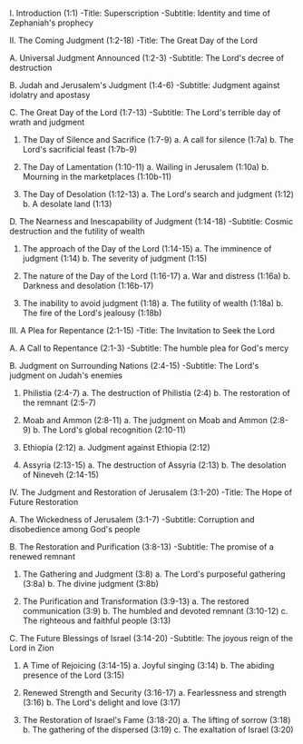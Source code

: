 I. Introduction (1:1)
-Title: Superscription
-Subtitle: Identity and time of Zephaniah's prophecy

II. The Coming Judgment (1:2-18)
-Title: The Great Day of the Lord

 A. Universal Judgment Announced (1:2-3)
  -Subtitle: The Lord's decree of destruction

 B. Judah and Jerusalem's Judgment (1:4-6)
  -Subtitle: Judgment against idolatry and apostasy

 C. The Great Day of the Lord (1:7-13)
  -Subtitle: The Lord's terrible day of wrath and judgment

  1. The Day of Silence and Sacrifice (1:7-9)
   a. A call for silence (1:7a)
   b. The Lord's sacrificial feast (1:7b-9)

  2. The Day of Lamentation (1:10-11)
   a. Wailing in Jerusalem (1:10a)
   b. Mourning in the marketplaces (1:10b-11)

  3. The Day of Desolation (1:12-13)
   a. The Lord's search and judgment (1:12)
   b. A desolate land (1:13)

 D. The Nearness and Inescapability of Judgment (1:14-18)
  -Subtitle: Cosmic destruction and the futility of wealth

  1. The approach of the Day of the Lord (1:14-15)
   a. The imminence of judgment (1:14)
   b. The severity of judgment (1:15)

  2. The nature of the Day of the Lord (1:16-17)
   a. War and distress (1:16a)
   b. Darkness and desolation (1:16b-17)

  3. The inability to avoid judgment (1:18)
   a. The futility of wealth (1:18a)
   b. The fire of the Lord's jealousy (1:18b)

III. A Plea for Repentance (2:1-15)
-Title: The Invitation to Seek the Lord

 A. A Call to Repentance (2:1-3)
  -Subtitle: The humble plea for God's mercy

 B. Judgment on Surrounding Nations (2:4-15)
  -Subtitle: The Lord's judgment on Judah's enemies

  1. Philistia (2:4-7)
   a. The destruction of Philistia (2:4)
   b. The restoration of the remnant (2:5-7)

  2. Moab and Ammon (2:8-11)
   a. The judgment on Moab and Ammon (2:8-9)
   b. The Lord's global recognition (2:10-11)

  3. Ethiopia (2:12)
   a. Judgment against Ethiopia (2:12)
 
  4. Assyria (2:13-15)
   a. The destruction of Assyria (2:13)
   b. The desolation of Nineveh (2:14-15)

IV. The Judgment and Restoration of Jerusalem (3:1-20)
-Title: The Hope of Future Restoration

 A. The Wickedness of Jerusalem (3:1-7)
  -Subtitle: Corruption and disobedience among God's people

 B. The Restoration and Purification (3:8-13)
  -Subtitle: The promise of a renewed remnant

  1. The Gathering and Judgment (3:8)
   a. The Lord's purposeful gathering (3:8a)
   b. The divine judgment (3:8b)

  2. The Purification and Transformation (3:9-13)
   a. The restored communication (3:9)
   b. The humbled and devoted remnant (3:10-12)
   c. The righteous and faithful people (3:13)

 C. The Future Blessings of Israel (3:14-20)
  -Subtitle: The joyous reign of the Lord in Zion

  1. A Time of Rejoicing (3:14-15)
   a. Joyful singing (3:14)
   b. The abiding presence of the Lord (3:15)

  2. Renewed Strength and Security (3:16-17)
   a. Fearlessness and strength (3:16)
   b. The Lord's delight and love (3:17)

  3. The Restoration of Israel's Fame (3:18-20)
   a. The lifting of sorrow (3:18)
   b. The gathering of the dispersed (3:19)
   c. The exaltation of Israel (3:20)
